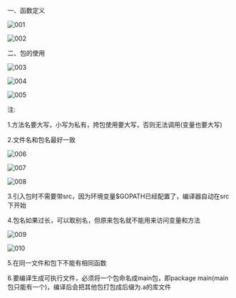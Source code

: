 一、函数定义

![001](D:\Golang_Notes\Golang函数与包\001.png)

![002](D:\Golang_Notes\Golang函数与包\002.png)

二、包的使用

![003](D:\Golang_Notes\Golang函数与包\003.png)

![004](D:\Golang_Notes\Golang函数与包\004.png)

![005](D:\Golang_Notes\Golang函数与包\005.png)

注:

1.方法名要大写，小写为私有，挎包使用要大写，否则无法调用(变量也要大写)

2.文件名和包名最好一致

![006](D:\Golang_Notes\Golang函数与包\006.png)

![007](D:\Golang_Notes\Golang函数与包\007.png)

![008](D:\Golang_Notes\Golang函数与包\008.png)

3.引入包时不需要带src，因为环境变量$GOPATH已经配置了，编译器自动在src下开始

4.包名如果过长，可以取别名，但原来包名就不能用来访问变量和方法

![009](D:\Golang_Notes\Golang函数与包\009.png)

![010](D:\Golang_Notes\Golang函数与包\010.png)

5.在同一文件和包下不能有相同函数

6.要编译生成可执行文件，必须将一个包命名成main包，即package main(main包只能有一个)，编译后会把其他包打包成后缀为.a的库文件